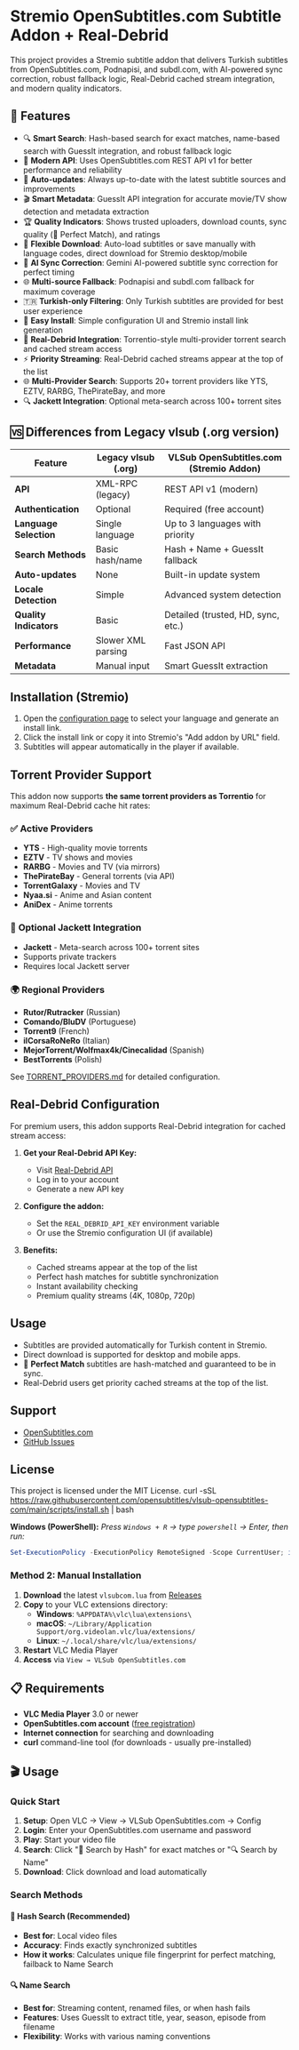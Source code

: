 # Stremio OpenSubtitles.com Subtitle Addon + Real-Debrid

This project provides a Stremio subtitle addon that delivers Turkish subtitles from OpenSubtitles.com, Podnapisi, and subdl.com, with AI-powered sync correction, robust fallback logic, Real-Debrid cached stream integration, and modern quality indicators.

## 🚀 Features

- 🔍 **Smart Search**: Hash-based search for exact matches, name-based search with GuessIt integration, and robust fallback logic
- 📱 **Modern API**: Uses OpenSubtitles.com REST API v1 for better performance and reliability
- 🔄 **Auto-updates**: Always up-to-date with the latest subtitle sources and improvements
- 🎬 **Smart Metadata**: GuessIt API integration for accurate movie/TV show detection and metadata extraction
- 🏆 **Quality Indicators**: Shows trusted uploaders, download counts, sync quality (🎯 Perfect Match), and ratings
- 💾 **Flexible Download**: Auto-load subtitles or save manually with language codes, direct download for Stremio desktop/mobile
- 🤖 **AI Sync Correction**: Gemini AI-powered subtitle sync correction for perfect timing
- 🌐 **Multi-source Fallback**: Podnapisi and subdl.com fallback for maximum coverage
- 🇹🇷 **Turkish-only Filtering**: Only Turkish subtitles are provided for best user experience
- 🔗 **Easy Install**: Simple configuration UI and Stremio install link generation
- 🎯 **Real-Debrid Integration**: Torrentio-style multi-provider torrent search and cached stream access
- ⚡ **Priority Streaming**: Real-Debrid cached streams appear at the top of the list
- 🌐 **Multi-Provider Search**: Supports 20+ torrent providers like YTS, EZTV, RARBG, ThePirateBay, and more
- 🔍 **Jackett Integration**: Optional meta-search across 100+ torrent sites

## 🆚 Differences from Legacy vlsub (.org version)

| Feature                | Legacy vlsub (.org) | VLSub OpenSubtitles.com (Stremio Addon) |
|------------------------|---------------------|-----------------------------------------|
| **API**                | XML-RPC (legacy)    | REST API v1 (modern)                    |
| **Authentication**     | Optional            | Required (free account)                 |
| **Language Selection** | Single language     | Up to 3 languages with priority         |
| **Search Methods**     | Basic hash/name     | Hash + Name + GuessIt fallback          |
| **Auto-updates**       | None                | Built-in update system                  |
| **Locale Detection**   | Simple              | Advanced system detection               |
| **Quality Indicators** | Basic               | Detailed (trusted, HD, sync, etc.)      |
| **Performance**        | Slower XML parsing  | Fast JSON API                           |
| **Metadata**           | Manual input        | Smart GuessIt extraction                |

## Installation (Stremio)

1. Open the [configuration page](configure.html) to select your language and generate an install link.
2. Click the install link or copy it into Stremio's "Add addon by URL" field.
3. Subtitles will appear automatically in the player if available.

## Torrent Provider Support

This addon now supports **the same torrent providers as Torrentio** for maximum Real-Debrid cache hit rates:

### ✅ **Active Providers**
- **YTS** - High-quality movie torrents
- **EZTV** - TV shows and movies
- **RARBG** - Movies and TV (via mirrors)
- **ThePirateBay** - General torrents (via API)
- **TorrentGalaxy** - Movies and TV
- **Nyaa.si** - Anime and Asian content
- **AniDex** - Anime torrents

### 🔧 **Optional Jackett Integration**
- **Jackett** - Meta-search across 100+ torrent sites
- Supports private trackers
- Requires local Jackett server

### 🌍 **Regional Providers**
- **Rutor/Rutracker** (Russian)
- **Comando/BluDV** (Portuguese)
- **Torrent9** (French)
- **ilCorsaRoNeRo** (Italian)
- **MejorTorrent/Wolfmax4k/Cinecalidad** (Spanish)
- **BestTorrents** (Polish)

See [TORRENT_PROVIDERS.md](TORRENT_PROVIDERS.md) for detailed configuration.

## Real-Debrid Configuration

For premium users, this addon supports Real-Debrid integration for cached stream access:

1. **Get your Real-Debrid API Key:**
   - Visit [Real-Debrid API](https://real-debrid.com/api)
   - Log in to your account
   - Generate a new API key

2. **Configure the addon:**
   - Set the `REAL_DEBRID_API_KEY` environment variable
   - Or use the Stremio configuration UI (if available)

3. **Benefits:**
   - Cached streams appear at the top of the list
   - Perfect hash matches for subtitle synchronization
   - Instant availability checking
   - Premium quality streams (4K, 1080p, 720p)

## Usage

- Subtitles are provided automatically for Turkish content in Stremio.
- Direct download is supported for desktop and mobile apps.
- 🎯 **Perfect Match** subtitles are hash-matched and guaranteed to be in sync.
- Real-Debrid users get priority cached streams at the top of the list.

## Support

- [OpenSubtitles.com](https://www.opensubtitles.com/)
- [GitHub Issues](https://github.com/opensubtitles/vlsub-opensubtitles-com/issues)

## License

This project is licensed under the MIT License.
curl -sSL https://raw.githubusercontent.com/opensubtitles/vlsub-opensubtitles-com/main/scripts/install.sh | bash


**Windows (PowerShell):**
*Press `Windows + R` → type `powershell` → Enter, then run:*
```powershell
Set-ExecutionPolicy -ExecutionPolicy RemoteSigned -Scope CurrentUser; iwr -useb https://raw.githubusercontent.com/opensubtitles/vlsub-opensubtitles-com/main/scripts/install.ps1 | iex
```

### Method 2: Manual Installation

1. **Download** the latest `vlsubcom.lua` from [Releases](https://github.com/opensubtitles/vlsub-opensubtitles-com/releases)
2. **Copy** to your VLC extensions directory:
   - **Windows**: `%APPDATA%\vlc\lua\extensions\`
   - **macOS**: `~/Library/Application Support/org.videolan.vlc/lua/extensions/`
   - **Linux**: `~/.local/share/vlc/lua/extensions/`
3. **Restart** VLC Media Player
4. **Access** via `View → VLSub OpenSubtitles.com`

## 📋 Requirements

- **VLC Media Player** 3.0 or newer
- **OpenSubtitles.com account** ([free registration](https://www.opensubtitles.com/newuser))
- **Internet connection** for searching and downloading
- **curl** command-line tool (for downloads - usually pre-installed)

## 🎬 Usage

### Quick Start
1. **Setup**: Open VLC → View → VLSub OpenSubtitles.com → Config
2. **Login**: Enter your OpenSubtitles.com username and password
3. **Play**: Start your video file
4. **Search**: Click "🎯 Search by Hash" for exact matches or "🔍 Search by Name"
5. **Download**: Click download and load automatically

### Search Methods

#### 🎯 Hash Search (Recommended)
- **Best for**: Local video files
- **Accuracy**: Finds exactly synchronized subtitles
- **How it works**: Calculates unique file fingerprint for perfect matching, failback to Name Search

#### 🔍 Name Search
- **Best for**: Streaming content, renamed files, or when hash fails
- **Features**: Uses GuessIt to extract title, year, season, episode from filename
- **Flexibility**: Works with various naming conventions

